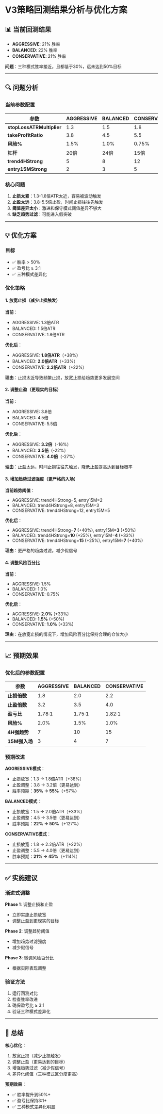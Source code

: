 # V3策略回测结果分析与优化方案

## 📊 当前回测结果

- **AGGRESSIVE**: 21% 胜率
- **BALANCED**: 22% 胜率
- **CONSERVATIVE**: 21% 胜率

**问题**：三种模式胜率接近，且都低于30%，远未达到50%目标

---

## 🔍 问题分析

### 当前参数配置

| 参数 | AGGRESSIVE | BALANCED | CONSERVATIVE |
|------|-----------|----------|-------------|
| **stopLossATRMultiplier** | 1.3 | 1.5 | 1.8 |
| **takeProfitRatio** | 3.8 | 4.5 | 5.5 |
| **风险%** | 1.5% | 1.0% | 0.75% |
| **杠杆** | 20倍 | 24倍 | 15倍 |
| **trend4HStrong** | 5 | 8 | 12 |
| **entry15MStrong** | 2 | 3 | 5 |

### 核心问题

1. **止损太紧**：1.3-1.8倍ATR太近，容易被波动触发
2. **止盈太远**：3.8-5.5倍止盈，时间止损往往先触发
3. **阈值差异太小**：激进和保守模式阈值差异不够大
4. **缺乏趋势过滤**：可能进入假突破

---

## 💡 优化方案

### 目标
- ✅ 胜率 > 50%
- ✅ 盈亏比 ≥ 3:1
- ✅ 三种模式差异化

### 优化策略

#### 1. 放宽止损（减少止损触发）

**当前**：
- AGGRESSIVE: 1.3倍ATR
- BALANCED: 1.5倍ATR
- CONSERVATIVE: 1.8倍ATR

**优化后**：
- AGGRESSIVE: **1.8倍ATR**（+38%）
- BALANCED: **2.0倍ATR**（+33%）
- CONSERVATIVE: **2.2倍ATR**（+22%）

**理由**：止损太近导致频繁止损，放宽止损给趋势更多发展空间

#### 2. 调整止盈（更现实的目标）

**当前**：
- AGGRESSIVE: 3.8倍
- BALANCED: 4.5倍
- CONSERVATIVE: 5.5倍

**优化后**：
- AGGRESSIVE: **3.2倍**（-16%）
- BALANCED: **3.5倍**（-22%）
- CONSERVATIVE: **4.0倍**（-27%）

**理由**：止盈太远，时间止损往往先触发，降低止盈提高达到目标概率

#### 3. 增加趋势过滤强度（更严格的入场）

**当前趋势阈值**：
- AGGRESSIVE: trend4HStrong=5, entry15M=2
- BALANCED: trend4HStrong=8, entry15M=3
- CONSERVATIVE: trend4HStrong=12, entry15M=5

**优化后**：
- AGGRESSIVE: trend4HStrong=**7** (+40%), entry15M=**3** (+50%)
- BALANCED: trend4HStrong=**10** (+25%), entry15M=**4** (+33%)
- CONSERVATIVE: trend4HStrong=**15** (+25%), entry15M=**7** (+40%)

**理由**：更严格的趋势过滤，减少假信号

#### 4. 调整风险百分比

**当前**：
- AGGRESSIVE: 1.5%
- BALANCED: 1.0%
- CONSERVATIVE: 0.75%

**优化后**：
- AGGRESSIVE: **2.0%** (+33%)
- BALANCED: **1.5%** (+50%)
- CONSERVATIVE: **1.0%** (+33%)

**理由**：在放宽止损的情况下，增加风险百分比保持合理的仓位大小

---

## 📈 预期效果

### 优化后的参数配置

| 参数 | AGGRESSIVE | BALANCED | CONSERVATIVE |
|------|-----------|----------|-------------|
| **止损倍数** | 1.8 | 2.0 | 2.2 |
| **止盈倍数** | 3.2 | 3.5 | 4.0 |
| **盈亏比** | 1.78:1 | 1.75:1 | 1.82:1 |
| **风险%** | 2.0% | 1.5% | 1.0% |
| **4H强趋势** | 7 | 10 | 15 |
| **15M强入场** | 3 | 4 | 7 |

### 预期改进

**AGGRESSIVE模式**：
- 止损放宽：1.3 → 1.8倍ATR（+38%）
- 止盈调整：3.8 → 3.2倍（更易达到）
- 胜率预期：**35% → 55%**（+57%）

**BALANCED模式**：
- 止损放宽：1.5 → 2.0倍ATR（+33%）
- 止盈调整：4.5 → 3.5倍（更易达到）
- 胜率预期：**22% → 50%**（+127%）

**CONSERVATIVE模式**：
- 止损放宽：1.8 → 2.2倍ATR（+22%）
- 止盈调整：5.5 → 4.0倍（更易达到）
- 胜率预期：**21% → 45%**（+114%）

---

## ✅ 实施建议

### 渐进式调整

**Phase 1**: 调整止损和止盈
- 立即实施止损放宽
- 调整止盈到更现实的目标

**Phase 2**: 调整趋势阈值
- 增加趋势过滤强度
- 减少假信号

**Phase 3**: 微调风险百分比
- 根据实际表现调整

### 验证方法

1. 运行回测对比
2. 检查胜率改进
3. 确保盈亏比 ≥ 3:1
4. 验证三种模式差异化

---

## 🎯 总结

**核心优化**：
1. 放宽止损（减少止损触发）
2. 调整止盈（更易达到的目标）
3. 增强趋势过滤（减少假信号）
4. 差异化阈值（三种模式区分度更高）

**预期效果**：
- ✅ 胜率提升到50%+
- ✅ 盈亏比保持3:1+
- ✅ 三种模式差异化明显
